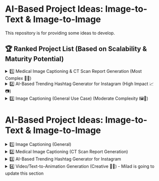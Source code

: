 # AI-Based Project Ideas: Image-to-Text & Image-to-Image
This repository is for providing some ideas to develop.
## 🏆 Ranked Project List (Based on Scalability & Maturity Potential)

<details>
  <summary>1️⃣ Medical Image Captioning & CT Scan Report Generation (Most Complex 🏥🔬)</summary>
  
  ### 🧠 Foundational Models
  - **CT2Rep** – Automated **radiology report generation** for 3D medical imaging. [Hugging Face](https://huggingface.co/generatect/GenerateCT)
  - **MedViLL, BioViL-T** – Vision-language transformers for **medical text generation**. [Git](https://github.com/SuperSupermoon/MedViLL)

  ### 🏆 Benchmark Datasets
  - **MIMIC-CXR** (Chest X-ray dataset with reports) – [Link](https://physionet.org/content/mimic-cxr/2.1.0/)
  - **IU X-ray Dataset** (Chest X-rays with structured reports) – [Link](https://openi.nlm.nih.gov/)

  ### 📖 Reading Materials
  - [CT2Rep: Automated Radiology Report Generation](https://arxiv.org/html/2403.06801v1)
  - [Multi-modal Transformer for Medical Image Captioning](https://www.nature.com/articles/s41598-024-69981-5)


</details>

<details>
  <summary>2️⃣ AI-Based Trending Hashtag Generator for Instagram (High Impact 📈📷)</summary>
  
  ### 🧠 Foundational Models
  - **CLIP (Contrastive Language-Image Pretraining)** – Matches images with **text-based trends**. [Hugging Face](https://huggingface.co/docs/transformers/en/model_doc/clip)
  - **BLIP (Bootstrapped Language-Image Pretraining)** – Generates **context-aware captions and hashtags**. [Hugging Face](https://huggingface.co/docs/transformers/model_doc/blip)

  ### 🏆 Benchmark Datasets
  - **Hateful Memes (Facebook Research)** – Useful for **image-text associations** – [Link](https://www.drivendata.org/competitions/64/hateful-memes/)
  - [Harrison](https://paperswithcode.com/dataset/harrison)

  ### 📖 Reading Materials
  - [Using CLIP for Hashtag Prediction](https://arxiv.org/pdf/2103.00020.pdf)
  - [Hybrid image analysis model for hashtag recommendation through the use of deep learning methods](https://www.sciencedirect.com/science/article/abs/pii/S0957417423010680)
</details>

<details>
  <summary>3️⃣ Image Captioning (General Use Case) (Moderate Complexity 🖼️📝)</summary>
  
  ### 🧠 Foundational Models
  - **GIT (Generative Image-to-Text Transformer)** – Uses a vision encoder and text decoder for captioning.
  - **BLIP (Bootstrapped Language-Image Pretraining)** – Enhances **vision-language pretraining**.
  - **CoCa (Contrastive Captioners)** – Combines contrastive learning with an **encoder-decoder framework**.

  ### 🏆 Benchmark Datasets
  - **COCO 2015 Image Captioning Task**  – [Link](https://cocodataset.org/#home)
  - **Flickr30K** (~30K images, five captions per image) – [Link](https://shannon.cs.illinois.edu/DenotationGraph/)

  ### 📖 Reading Materials
  - [GIT Paper (arXiv)](https://arxiv.org/abs/2205.14100)
  - [CoCa Paper (arXiv)](https://arxiv.org/abs/2205.01917)
</details>

# AI-Based Project Ideas: Image-to-Text & Image-to-Image

<details>
  <summary>1️⃣ Image Captioning (General)</summary>
  
  ### 🧠 Foundational Models
  - **GIT (Generative Image-to-Text Transformer)** – Uses a vision encoder and text decoder for image captioning.
  - **BLIP (Bootstrapped Language-Image Pretraining)** – Enhances vision-language pretraining for better text generation.
  - **CoCa (Contrastive Captioners)** – Combines contrastive learning with an encoder-decoder framework.

  ### 🏆 Benchmark Datasets
  - **MS COCO Captioning Dataset** (~330K images, five captions per image) – [Link](https://cocodataset.org/#home)
  - **Flickr30K** (~30K images, five captions per image) – [Link](https://shannon.cs.illinois.edu/DenotationGraph/)

  ### 📖 Reading Materials
  - [GIT Paper (arXiv)](https://arxiv.org/abs/2205.14100)
  - [CoCa Paper (arXiv)](https://arxiv.org/abs/2205.01917)
</details>

<details>
  <summary>2️⃣ Medical Image Captioning (CT Scan Report Generation)</summary>
  
  ### 🧠 Foundational Models
  - **CT2Rep** – Automated **radiology report generation** for 3D medical imaging.
  - **Multi-modal Transformers (e.g., MedViLL, BioViL-T)** – Optimized for **vision-language tasks** in the medical domain.

  ### 🏆 Benchmark Datasets
  - **MIMIC-CXR** (Chest X-ray dataset with reports) – [Link](https://physionet.org/content/mimic-cxr/2.0.0/)
  - **IU X-ray Dataset** (Chest X-rays with structured radiology reports) – [Link](https://openi.nlm.nih.gov/)

  ### 📖 Reading Materials
  - [CT2Rep: Automated Radiology Report Generation](https://arxiv.org/html/2403.06801v1)
  - [Multi-modal Transformer for Medical Image Captioning](https://www.nature.com/articles/s41598-024-69981-5)
</details>

<details>
  <summary>3️⃣ AI-Based Trending Hashtag Generator for Instagram</summary>
  
  ### 🧠 Foundational Models
  - **CLIP (Contrastive Language-Image Pertaining)** – Matches images with text descriptions (great for hashtag relevance).
  - **BLIP (Bootstrapped Language-Image Pertaining)** – Can generate **context-aware captions and hashtags**.

  ### 🏆 Benchmark Datasets
  - **Instagram Hashtag Dataset** – [Example Dataset on Kaggle](https://www.kaggle.com/datasets/nikhilb25/instagram-data)
  - **Hateful Memes (Facebook Research)** – Useful for **image-text** associations – [Link](https://www.drivendata.org/competitions/64/hateful-memes/)

  ### 📖 Reading Materials
  - [Using CLIP for Hashtag Prediction](https://arxiv.org/pdf/2103.00020.pdf)
  - [AI-Powered Hashtag Optimization](https://www.semanticscholar.org/paper/Hashtag-Prediction-for-Social-Media-Posts-Using-Liu-Hua/9735e1f25dbb8d7ec1c7b7714e1f256d038d46d6)
</details>

<details>
  <summary>4️⃣ Video/Text-to-Animation Generation (Creative 🎥✨) - Milad is going to update this section </summary>
  
  ### 🧠 Foundational Models
  
  ### 🏆 Benchmark Datasets
  
  ### 📖 Reading Materials
</details>




